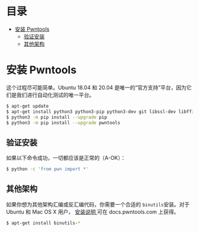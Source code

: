目录
=================

  * [安装 Pwntools](#安装-Pwntools)
    * [验证安装](#验证安装)
    * [其他架构](#其他架构)

# 安装 Pwntools

这个过程尽可能简单。Ubuntu 18.04 和 20.04 是唯一的“官方支持”平台，因为它们是我们进行自动化测试的唯一平台。 

```sh
$ apt-get update
$ apt-get install python3 python3-pip python3-dev git libssl-dev libffi-dev build-essential
$ python3 -m pip install --upgrade pip
$ python3 -m pip install --upgrade pwntools
```

## 验证安装

如果以下命令成功，一切都应该是正常的（A-OK）： 

```sh
$ python -c 'from pwn import *'
```

## 其他架构

如果你想为其他架构汇编或反汇编代码，你需要一个合适的 `binutils`安装。对于 Ubuntu 和 Mac OS X 用户， [安装说明 ](https://pwntools.readthedocs.org/en/latest/install/binutils.html)可在 docs.pwntools.com 上获得。 

```sh
$ apt-get install binutils-*
```

[binutils]: https://pwntools.readthedocs.org/en/latest/install/binutils.html
